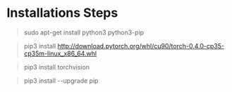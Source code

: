 # Installations Steps

>sudo apt-get install python3 python3-pip

>pip3 install http://download.pytorch.org/whl/cu90/torch-0.4.0-cp35-cp35m-linux_x86_64.whl

>pip3 install torchvision

>pip3 install --upgrade pip

